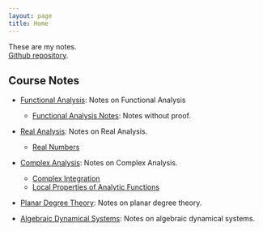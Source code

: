 ```yaml
---
layout: page
title: Home
---
```


These are my notes.  
[Github repository](https://github.com/ziadgghanem/ziadgghanem).

## Course Notes

- [Functional Analysis](functional_analysis.md): Notes on Functional Analysis
    - [Functional Analysis Notes](functional_analysis_notes.md): Notes without proof.

- [Real Analysis](real_analysis.md): Notes on Real Analysis.
    - [Real Numbers](/pages/real_numbers.md)

- [Complex Analysis](complex_analysis.md): Notes on Complex Analysis.
    - [Complex Integration](/pages/complex_integration)
    - [Local Properties of Analytic Functions](/pages/local_properties_analytic_functions.md)

- [Planar Degree Theory](degree_theory.md): Notes on planar degree theory.

- [Algebraic Dynamical Systems](dynamical_systems.md): Notes on algebraic dynamical systems.